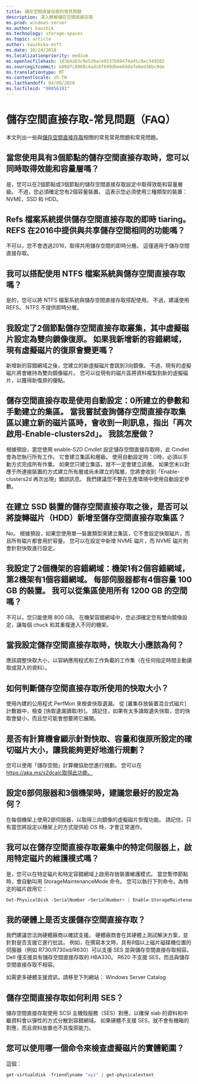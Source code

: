 ```yaml
---
title: 儲存空間直接存取的常見問題
description: 深入瞭解儲存空間直接存取
ms.prod: windows-server
ms.author: kaushik
ms.technology: storage-spaces
ms.topic: article
author: kaushika-msft
ms.date: 10/24/2018
ms.localizationpriority: medium
ms.openlocfilehash: 18384ab3c9e520ace9237b68474a45c8ec349502
ms.sourcegitcommit: b00d7c8968c4adc8f699dbee694afe6ed36bc9de
ms.translationtype: MT
ms.contentlocale: zh-TW
ms.lasthandoff: 04/08/2020
ms.locfileid: "80856101"
---
```

# <a name="storage-spaces-direct---frequently-asked-questions-faq"></a>儲存空間直接存取-常見問題（FAQ）

本文列出一些與[儲存空間直接存取](storage-spaces-direct-overview.md)相關的常見常見問題和常見問題。

## <a name="when-you-use-storage-spaces-direct-with-3-nodes-can-you-get-both-performance-and-capacity-tiers"></a>當您使用具有3個節點的儲存空間直接存取時，您可以同時取得效能和容量層嗎？

是，您可以在2個節點或3個節點的儲存空間直接存取設定中取得效能和容量層級。 不過，您必須確定您有2個容量裝置。 這表示您必須使用三種類型的裝置： NVME、SSD 和 HDD。
 
## <a name="refs-file-system-provides-real-time-tiaring-with-storage-spaces-direct-does-refs-provides-the-same-functionality-with-shared-storage-spaces-in-2016"></a>Refs 檔案系統提供儲存空間直接存取的即時 tiaring。 REFS 在2016中提供與共享儲存空間相同的功能嗎？

不可以，您不會透過2016，取得共用儲存空間的即時分層。 這僅適用于儲存空間直接存取。 
 
## <a name="can-i-use-an-ntfs-file-system-with-storage-spaces-direct"></a>我可以搭配使用 NTFS 檔案系統與儲存空間直接存取嗎？
  
是的，您可以將 NTFS 檔案系統與儲存空間直接存取搭配使用。 不過，建議使用 REFS。 NTFS 不提供即時分層。 
 
## <a name="i-have-configured-2-node-storage-spaces-direct-clusters-where-the-virtual-disk-is-configured-as-2-way-mirror-resiliency-if-i-add-a-new-fault-domain-will-the-resiliency-of-the-existing-virtual-disk-change"></a>我設定了2個節點儲存空間直接存取叢集，其中虛擬磁片設定為雙向鏡像復原。 如果我新增新的容錯網域，現有虛擬磁片的復原會變更嗎？

新增新的容錯網域之後，您建立的新虛擬磁片會跳到3向鏡像。 不過，現有的虛擬磁片將會維持為雙向鏡像磁片。 您可以從現有的磁片區將資料複製到新的虛擬磁片，以獲得新復原的優點。
 
## <a name="the-storage-spaces-direct-was-created-using-the-autoconfig0-switch-and-the-pool-created-manually-when-i-try-to-query-the-storage-spaces-direct-pool-to-create-a-new-volume-i-get-a-message-that-says-enable-clusters2d-again-what-should-i-do"></a>儲存空間直接存取是使用自動設定：0所建立的參數和手動建立的集區。 當我嘗試查詢儲存空間直接存取集區以建立新的磁片區時，會收到一則訊息，指出「再次啟用-Enable-clusters2d」。 我該怎麼做？

根據預設，當您使用 enable-S2D Cmdlet 設定儲存空間直接存取時，此 Cmdlet 會為您執行所有工作。 它會建立集區和層級。 使用自動設定時：0時，必須以手動方式完成所有作業。 如果您只建立集區，就不一定會建立該層。 如果您未以對應于所連接裝置的方式建立所有層或尚未建立的階層，您將會收到「Enable-clusters2d 再次出現」錯誤訊息。 我們建議您不要在生產環境中使用自動設定參數。 
 
## <a name="is-it-possible-to-add-a-spinning-disk-hdd-to-the-storage-spaces-direct-pool-after-you-have-created-storage-spaces-direct-with-ssd-devices"></a>在建立 SSD 裝置的儲存空間直接存取之後，是否可以將旋轉磁片（HDD）新增至儲存空間直接存取集區？

No。 根據預設，如果您使用單一裝置類型來建立集區，它不會設定快取磁片，而且所有磁片都會用於容量。 您可以在設定中新增 NVME 磁片，而 NVME 磁片則會針對快取進行設定。
 
## <a name="i-have-configured-a-2-rack-fault-domain-rack-1-has-2-fault-domains-rack-2-has-1-fault-domain-each-server-has-4-capacity-100-gb-devices-can-i-use-all-1200-gb-of-space-from-the-pool"></a>我設定了2個機架的容錯網域：機架1有2個容錯網域，第2機架有1個容錯網域。 每部伺服器都有4個容量 100 GB 的裝置。 我可以從集區使用所有 1200 GB 的空間嗎？

不可以，您只能使用 800 GB。 在機架容錯網域中，您必須確定您有雙向鏡像設定，讓每個 chuck 和其重複進入不同的機架。
 
## <a name="what-should-the-cache-size-be-when-i-am-configuring-storage-spaces-direct"></a>當我設定儲存空間直接存取時，快取大小應該為何？

應該調整快取大小，以容納應用程式和工作負載的工作集（在任何指定時間主動讀取或寫入的資料）。

## <a name="how-can-i-determine-the-size-of-cache-that-is-being-used-by-storage-spaces-direct"></a>如何判斷儲存空間直接存取所使用的快取大小？

使用內建的公用程式 PerfMon 來檢查快取遺漏。 從 [叢集存放裝置混合式磁片] 計數器中，檢查 [快取遺漏讀取/秒]。 請記住，如果有太多讀取遺失快取，您的快取會變小，而且您可能會想要將它展開。 
 
## <a name="is-there-a-calculator-that-shows-the-exact-size-of-the-disks-that-are-being-set-aside-for-cache-capacity-and-resiliency-that-would-enable-me-to-plan-better"></a>是否有計算機會顯示針對快取、容量和復原所設定的確切磁片大小，讓我能夠更好地進行規劃？

您可以使用「儲存空間」計算機協助您進行規劃。 您可以在 https://aka.ms/s2dcalc取得此功能。
 
## <a name="what-is-the-best-configuration-that-you-would-recommend-when-configuring-6-servers-and-3-racks"></a>設定6部伺服器和3個機架時，建議您最好的設定為何？

在每個機架上使用2部伺服器，以取得三向鏡像的虛擬磁片恢復功能。 請記住，只有當您將設定以機架上的方式提供給 OS 時，才會正常運作。 
 
## <a name="can-i-enable-maintenance-mode-for-a-specific-disk-on-a-specific-server-in-storage-spaces-direct-cluster"></a>我可以在儲存空間直接存取叢集中的特定伺服器上，啟用特定磁片的維護模式嗎？

是，您可以在特定磁片和特定容錯網域上啟用存放裝置維護模式。 當您暫停節點時，會自動叫用 StorageMaintenanceMode 命令。 您可以執行下列命令，為特定的磁片啟用它：

```powershell
Get-PhysicalDisk -SerialNumber <SerialNumber> | Enable-StorageMaintenanceMode
```

## <a name="is-storage-spaces-direct-supported-on-my-hardware"></a>我的硬體上是否支援儲存空間直接存取？

我們建議您洽詢硬體廠商以確認支援。 硬體廠商會在其硬體上測試解決方案，並針對是否支援它進行批註。 例如，在撰寫本文時，具有8個以上磁片磁碟機位置的伺服器（例如 R730/R730xd/R630）可以支援 SES 並與儲存空間直接存取相容。 Dell 僅支援具有儲存空間直接存取的 HBA330。 R620 不支援 SES，而且與儲存空間直接存取不相容。

如需更多硬體支援資訊，請移至下列網站： Windows Server Catalog
 
## <a name="how-does-storage-spaces-direct-make-use-of-ses"></a>儲存空間直接存取如何利用 SES？

儲存空間直接存取使用 SCSI 主機殼服務（SES）對應，以確保 slab 的資料和中繼資料會以彈性的方式分散到容錯網域。 如果硬體不支援 SES，就不會有機箱的對應，而且資料放置也不具復原能力。
 
## <a name="what-command-can-you-use-to-check-the-physical-extent-for-a-virtual-disk"></a>您可以使用哪一個命令來檢查虛擬磁片的實體範圍？
  
這個：

```powershell
get-virtualdisk -friendlyname "xyz" | get-physicalextent
```
